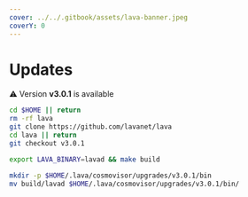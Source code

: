 ```yaml
---
cover: ../../.gitbook/assets/lava-banner.jpeg
coverY: 0
---
```


# Updates

⚠️ Version **v3.0.1** is available

```bash
cd $HOME || return
rm -rf lava
git clone https://github.com/lavanet/lava
cd lava || return
git checkout v3.0.1

export LAVA_BINARY=lavad && make build

mkdir -p $HOME/.lava/cosmovisor/upgrades/v3.0.1/bin
mv build/lavad $HOME/.lava/cosmovisor/upgrades/v3.0.1/bin/
```
